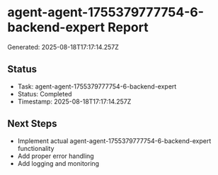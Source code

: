 # agent-agent-1755379777754-6-backend-expert Report

Generated: 2025-08-18T17:17:14.257Z

## Status
- Task: agent-agent-1755379777754-6-backend-expert
- Status: Completed
- Timestamp: 2025-08-18T17:17:14.257Z

## Next Steps
- Implement actual agent-agent-1755379777754-6-backend-expert functionality
- Add proper error handling
- Add logging and monitoring
